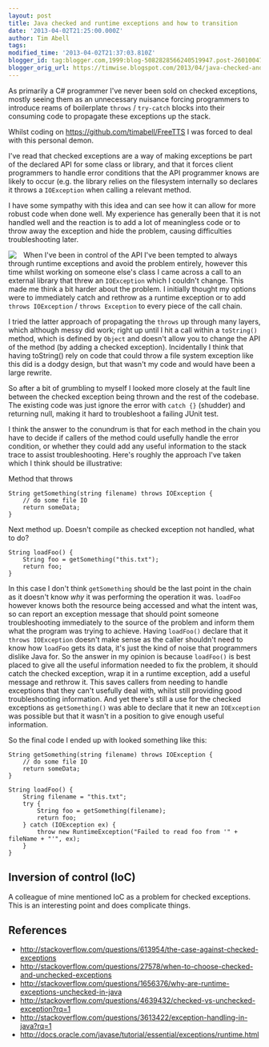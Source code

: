 ```yaml
---
layout: post
title: Java checked and runtime exceptions and how to transition
date: '2013-04-02T21:25:00.000Z'
author: Tim Abell
tags: 
modified_time: '2013-04-02T21:37:03.810Z'
blogger_id: tag:blogger.com,1999:blog-5082828566240519947.post-2601004754756824237
blogger_orig_url: https://timwise.blogspot.com/2013/04/java-checked-and-runtime-exceptions-and.html
---
```


<p>As primarily a C# programmer I've never been sold on checked exceptions, mostly seeing them as an unnecessary nuisance forcing programmers to introduce reams of boilerplate <code>throws</code> / <code>try-catch</code> blocks into their consuming code to propagate these exceptions up the stack.</p> <p>Whilst coding on <a href="https://github.com/timabell/FreeTTS">https://github.com/timabell/FreeTTS</a> I was forced to deal with this personal demon.</p> <p>I've read that checked exceptions are a way of making exceptions be part of the declared API for some class or library, and that it forces client programmers to handle error conditions that the API programmer knows are likely to occur (e.g. the library relies on the filesystem internally so declares it throws a <code>IOException</code> when calling a relevant method.</p> <p>I have some sympathy with this idea and can see how it can allow for more robust code when done well. My experience has generally been that it is not handled well and the reaction is to add a lot of meaningless code or to throw away the exception and hide the problem, causing difficulties troubleshooting later.</p> <p><a href="http://www.flickr.com/photos/tim_abell/8278346178" style="float: left; margin: 0 1em 0 0;"><img src="http://farm9.staticflickr.com/8337/8278346178_3bcf551666_q.jpg" /></a> When I've been in control of the API I've been tempted to always through runtime exceptions and avoid the problem entirely, however this time whilst working on someone else's class I came across a call to an external library that threw an <code>IOException</code> which I couldn't change. This made me think a bit harder about the problem. I initially thought my options were to immediately catch and rethrow as a runtime exception or to add <code>throws IOException</code> / <code>throws Exception</code> to every piece of the call chain.</p> <p>I tried the latter approach of propagating the <code>throws</code> up through many layers, which although messy did work; right up until I hit a call within a <code>toString()</code> method, which is defined by <code>Object</code> and doesn't allow you to change the API of the method (by adding a checked exception). Incidentally I think that having toString() rely on code that could throw a file system exception like this did is a dodgy design, but that wasn't my code and would have been a large rewrite.</p> <p>So after a bit of grumbling to myself I looked more closely at the fault line between the checked exception being thrown and the rest of the codebase. The existing code was just ignore the error with <code>catch {}</code> (shudder) and returning null, making it hard to troubleshoot a failing JUnit test.</p> <p>I think the answer to the conundrum is that for each method in the chain you have to decide if callers of the method could usefully handle the error condition, or whether they could add any useful information to the stack trace to assist troubleshooting. Here's roughly the approach I've taken which I think should be illustrative:</p> <p>Method that throws</p> <pre><code>String getSomething(string filename) throws IOException {<br />    // do some file IO<br />    return someData;<br />}<br /></code></pre> <p>Next method up. Doesn't compile as checked exception not handled, what to do?</p> <pre><code>String loadFoo() {<br />    String foo = getSomething("this.txt");<br />    return foo;<br />}<br /></code></pre> <p>In this case I don't think <code>getSomething</code> should be the last point in the chain as it doesn't know <em>why</em> it was performing the operation it was. <code>loadFoo</code> however knows both the resource being accessed and what the intent was, so can report an exception message that should point someone troubleshooting immediately to the source of the problem and inform them what the program was trying to achieve. Having <code>loadFoo()</code> declare that it <code>throws IOException</code> doesn't make sense as the caller shouldn't need to know how <code>loadFoo</code> gets its data, it's just the kind of noise that programmers dislike Java for. So the answer in my opinion is because <code>loadFoo()</code> is best placed to give all the useful information needed to fix the problem, it should catch the checked exception, wrap it in a runtime exception, add a useful message and rethrow it. This saves callers from needing to handle exceptions that they can't usefully deal with, whilst still providing good troubleshooting information. And yet there's still a use for the checked exceptions as <code>getSomething()</code> was able to declare that it new an <code>IOException</code> was possible but that it wasn't in a position to give enough useful information.</p> <p>So the final code I ended up with looked something like this:</p> <pre><code>String getSomething(string filename) throws IOException {<br />    // do some file IO<br />    return someData;<br />}<br /><br />String loadFoo() {<br />    String filename = "this.txt";<br />    try {<br />        String foo = getSomething(filename);<br />        return foo;<br />    } catch (IOException ex) {<br />        throw new RuntimeException("Failed to read foo from '" + fileName + "'", ex);<br />    }<br />}<br /></code></pre> <h2>Inversion of control (IoC)</h2> <p>A colleague of mine mentioned IoC as a problem for checked exceptions. This is an interesting point and does complicate things.</p> <h2>References</h2> <ul><li><a href="http://stackoverflow.com/questions/613954/the-case-against-checked-exceptions">http://stackoverflow.com/questions/613954/the-case-against-checked-exceptions</a></li><li><a href="http://stackoverflow.com/questions/27578/when-to-choose-checked-and-unchecked-exceptions">http://stackoverflow.com/questions/27578/when-to-choose-checked-and-unchecked-exceptions</a></li><li><a href="http://stackoverflow.com/questions/1656376/why-are-runtime-exceptions-unchecked-in-java">http://stackoverflow.com/questions/1656376/why-are-runtime-exceptions-unchecked-in-java</a></li><li><a href="http://stackoverflow.com/questions/4639432/checked-vs-unchecked-exception?rq=1">http://stackoverflow.com/questions/4639432/checked-vs-unchecked-exception?rq=1</a></li><li><a href="http://stackoverflow.com/questions/3613422/exception-handling-in-java?rq=1">http://stackoverflow.com/questions/3613422/exception-handling-in-java?rq=1</a></li><li><a href="http://docs.oracle.com/javase/tutorial/essential/exceptions/runtime.html">http://docs.oracle.com/javase/tutorial/essential/exceptions/runtime.html</a></li></ul>